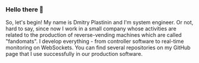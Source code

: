 ### Hello there 👋

So, let's begin! My name is Dmitry Plastinin and I'm system engineer. Or not, hard to say, since now I work in a small company whose activities are related to the production of reverse-vending machines which are called "fandomats". I develop everything - from controller software to real-time monitoring on WebSockets. You can find several repositories on my GitHub page that I use successfully in our production software.

<!--
**uncellon/uncellon** is a ✨ _special_ ✨ repository because its `README.md` (this file) appears on your GitHub profile.

Here are some ideas to get you started:

- 🔭 I’m currently working on ...
- 🌱 I’m currently learning ...
- 👯 I’m looking to collaborate on ...
- 🤔 I’m looking for help with ...
- 💬 Ask me about ...
- 📫 How to reach me: ...
- 😄 Pronouns: ...
- ⚡ Fun fact: ...
-->
